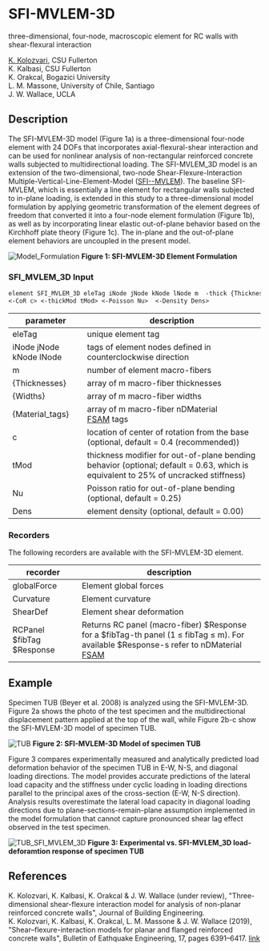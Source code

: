 # SFI-MVLEM-3D
three-dimensional, four-node, macroscopic element for RC walls with shear-flexural interaction

[K. Kolozvari](mailto:kkolozvari@fullerton.edu), CSU Fullerton<br/>
K. Kalbasi, CSU Fullerton<br/>
K. Orakcal, Bogazici University<br/>
L. M. Massone, University of Chile, Santiago<br/>
J. W. Wallace, UCLA<br/>

## Description

The SFI-MVLEM-3D model (Figure 1a) is a three-dimensional four-node element with 24 DOFs that incorporates axial-flexural-shear interaction and can be used for nonlinear analysis of non-rectangular reinforced concrete walls subjected to multidirectional loading. The SFI-MVLEM_3D model is an extension of the two-dimensional, two-node Shear-Flexure-Interaction Multiple-Vertical-Line-Element-Model ([SFI--MVLEM](https://opensees.berkeley.edu/wiki/index.php/SFI_MVLEM_-_Cyclic_Shear-Flexure_Interaction_Model_for_RC_Walls)). The baseline SFI-MVLEM, which is essentially a line element for rectangular walls subjected to in-plane loading, is extended in this study to a three-dimensional model formulation by applying geometric transformation of the element degrees of freedom that converted it into a four-node element formulation (Figure 1b), as well as by incorporating linear elastic out-of-plane behavior based on the Kirchhoff plate theory (Figure 1c). The in-plane and the out-of-plane element behaviors are uncoupled in the present model.


![Model_Formulation](https://user-images.githubusercontent.com/53920372/94061362-21147080-fd9a-11ea-8a73-f325dc96206a.JPG)
**Figure 1: SFI-MVLEM-3D Element Formulation**

### SFI_MVLEM_3D Input
```markdown
element SFI_MVLEM_3D eleTag iNode jNode kNode lNode m  -thick {Thicknesses} -width {Widths} -mat {Material_tags} 
<-CoR c> <-thickMod tMod> <-Poisson Nu>  <-Density Dens>
```

| parameter | description |
|----------|------------|
| eleTag | unique element tag|
| iNode jNode kNode lNode | tags of element nodes defined in counterclockwise direction|
| m | number of element macro-fibers|
| {Thicknesses} | array of m macro-fiber thicknesses|
| {Widths} | array of m macro-fiber widths |
| {Material_tags}| array of m macro-fiber nDMaterial [FSAM](https://opensees.berkeley.edu/wiki/index.php/FSAM_-_2D_RC_Panel_Constitutive_Behavior) tags|
| c | location of center of rotation from the base (optional, default = 0.4 (recommended))|
| tMod	| thickness modifier for out-of-plane bending behavior (optional; default = 0.63, which is equivalent to 25% of uncracked stiffness)|
| Nu | Poisson ratio for out-of-plane bending (optional, default = 0.25)|
| Dens | element density (optional, default = 0.00)|

### Recorders

The following recorders are available with the SFI-MVLEM-3D element.

| recorder | description |
|----------|------------|
| globalForce | Element global forces|
| Curvature | Element curvature|
| ShearDef | Element shear deformation|
| RCPanel $fibTag $Response | Returns RC panel (macro-fiber) $Response for a $fibTag-th panel (1 ≤ fibTag ≤ m). For available $Response-s refer to nDMaterial [FSAM](https://opensees.berkeley.edu/wiki/index.php/FSAM_-_2D_RC_Panel_Constitutive_Behavior) |

## Example

Specimen TUB (Beyer et al. 2008) is analyzed using the SFI-MVLEM-3D. Figure 2a shows the photo of the test specimen and the multidirectional displacement pattern applied at the top of the wall, while Figure 2b-c show the SFI-MVLEM-3D model of specimen TUB.

![TUB](https://user-images.githubusercontent.com/53920372/94061732-a009a900-fd9a-11ea-8d28-2ae4981326f6.JPG)
**Figure 2: SFI-MVLEM-3D Model of specimen TUB**

Figure 3 compares experimentally measured and analytically predicted load deformation behavior of the specimen TUB in E-W, N-S, and diagonal loading directions. The model provides accurate predictions of the lateral load capacity and the stiffness under cyclic loading in loading directions parallel to the principal axes of the cross-section (E-W, N-S direction). Analysis results overestimate the lateral load capacity in diagonal loading directions due to plane-sections-remain-plane assumption implemented in the model formulation that cannot capture pronounced shear lag effect observed in the test specimen.

![TUB_SFI_MVLEM_3D](https://user-images.githubusercontent.com/53920372/110193323-287b8380-7de8-11eb-8202-f557befac055.JPG)
**Figure 3: Experimental vs. SFI-MVLEM_3D load-deforamtion response of specimen TUB**

## References
K. Kolozvari, K. Kalbasi, K. Orakcal & J. W. Wallace (under review), "Three-dimensional shear-flexure interaction model for analysis of non-planar reinforced concrete walls", Journal of Building Engineering.<br/>
K. Kolozvari, K. Kalbasi, K. Orakcal, L. M. Massone & J. W. Wallace (2019), "Shear–flexure-interaction models for planar and flanged reinforced concrete walls", Bulletin of Eathquake Engineering, 17, pages 6391–6417. [link](https://link.springer.com/article/10.1007/s10518-019-00658-5)

